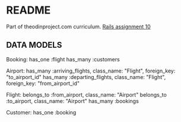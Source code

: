 # README
Part of theodinproject.com curriculum. [Rails assignment 10](http://www.theodinproject.com/ruby-on-rails/building-advanced-forms)

## DATA MODELS
Booking:
  has_one :flight
  has_many :customers

Airport:
  has_many :arriving_flights, class_name: "Flight", foreign_key: "to_airport_id"
  has_many :departing_flights, class_name: "Flight", foreign_key: "from_airport_id"

Flight:
  belongs_to :from_airport, class_name: "Airport"
  belongs_to :to_airport, class_name: "Airport"
  has_many :bookings

Customer:
  has_one :booking